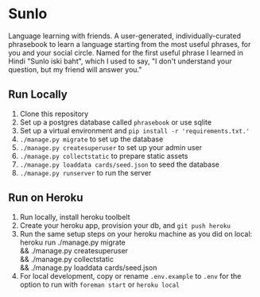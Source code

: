 # Sunlo
Language learning with friends.
A user-generated, individually-curated phrasebook to learn a language starting
from the most useful phrases, for you and your social circle. Named for the
first useful phrase I learned in Hindi "Sunlo iski baht", which I used to say,
"I don't understand your question, but my friend will answer you."

## Run Locally
1. Clone this repository
1. Set up a postgres database called `phrasebook` or use sqlite
1. Set up a virtual environment and `pip install -r 'requirements.txt.'`
1. `./manage.py migrate` to set up the database
1. `./manage.py createsuperuser` to set up your admin user
1. `./manage.py collectstatic` to prepare static assets
1. `./manage.py loaddata cards/seed.json` to seed the database
1. `./manage.py runserver` to run the server

## Run on Heroku
1. Run locally, install heroku toolbelt
1. Create your heroku app, provision your db, and `git push heroku`
1. Run the same setup steps on your heroku machine as you did on local:
    heroku run ./manage.py migrate \
      && ./manage.py createsuperuser \
      && ./manage.py collectstatic \
      && ./manage.py loaddata cards/seed.json
1. For local development, copy or rename `.env.example` to `.env` for the option
to run with `foreman start` or `heroku local`
